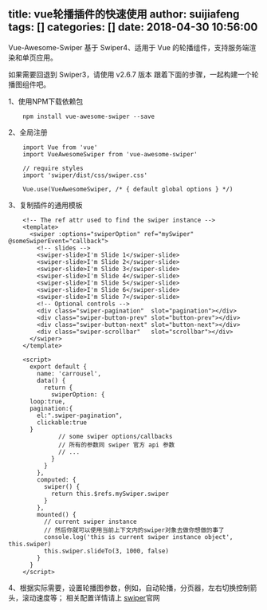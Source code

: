 title: vue轮播插件的快速使用
author: suijiafeng
tags: []
categories: []
date: 2018-04-30 10:56:00
---

Vue-Awesome-Swiper 基于 Swiper4、适用于 Vue 的轮播组件，支持服务端渲染和单页应用。


如果需要回退到 Swiper3，请使用 v2.6.7 版本
跟着下面的步骤，一起构建一个轮播图组件吧。

 1、使用NPM下载依赖包

		npm install vue-awesome-swiper --save

2、全局注册

		import Vue from 'vue'
		import VueAwesomeSwiper from 'vue-awesome-swiper'
		 
		// require styles
		import 'swiper/dist/css/swiper.css'
		 
		Vue.use(VueAwesomeSwiper, /* { default global options } */)

3、复制插件的通用模板

		<!-- The ref attr used to find the swiper instance -->
		<template>
		  <swiper :options="swiperOption" ref="mySwiper" @someSwiperEvent="callback">
		    <!-- slides -->
		    <swiper-slide>I'm Slide 1</swiper-slide>
		    <swiper-slide>I'm Slide 2</swiper-slide>
		    <swiper-slide>I'm Slide 3</swiper-slide>
		    <swiper-slide>I'm Slide 4</swiper-slide>
		    <swiper-slide>I'm Slide 5</swiper-slide>
		    <swiper-slide>I'm Slide 6</swiper-slide>
		    <swiper-slide>I'm Slide 7</swiper-slide>
		    <!-- Optional controls -->
		    <div class="swiper-pagination"  slot="pagination"></div>
		    <div class="swiper-button-prev" slot="button-prev"></div>
		    <div class="swiper-button-next" slot="button-next"></div>
		    <div class="swiper-scrollbar"   slot="scrollbar"></div>
		  </swiper>
		</template>
		 
		<script>
		  export default {
		    name: 'carrousel',
		    data() {
		      return {
		        swiperOption: {
          loop:true,
          pagination:{
            el:".swiper-pagination",
            clickable:true
          }
		          // some swiper options/callbacks
		          // 所有的参数同 swiper 官方 api 参数
		          // ...
		        }
		      }
		    },
		    computed: {
		      swiper() {
		        return this.$refs.mySwiper.swiper
		      }
		    },
		    mounted() {
		      // current swiper instance
		      // 然后你就可以使用当前上下文内的swiper对象去做你想做的事了
		      console.log('this is current swiper instance object', this.swiper)
		      this.swiper.slideTo(3, 1000, false)
		    }
		  }
		</script>

4、根据实际需要，设置轮播图参数，例如，自动轮播，分页器，左右切换控制箭头，滚动速度等；
相关配置详情请上 [swiper](http://www.swiper.com.cn/api/index2.html)官网